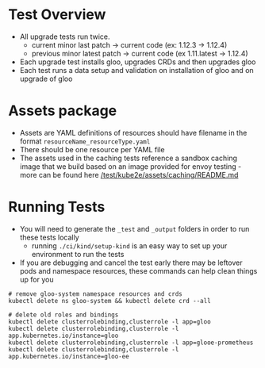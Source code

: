 # Test Overview 
- All upgrade tests run twice. 
    - current minor last patch -> current code (ex: 1.12.3 -> 1.12.4)
    - previous minor latest patch -> current code (ex 1.11.latest -> 1.12.4)
- Each upgrade test installs gloo, upgrades CRDs and then upgrades gloo
- Each test runs a data setup and validation on installation of gloo and on upgrade of gloo

# Assets package 
- Assets are YAML definitions of resources should have filename in the format `resourceName_resourceType.yaml`
- There should be one resource per YAML file 
- The assets used in the caching tests reference a sandbox caching image that we build based on an image provided for envoy testing - more can be found here [/test/kube2e/assets/caching/README.md](/test/kube2e/assets/caching/README.md)

# Running Tests
- You will need to generate the `_test` and `_output` folders in order to run these tests locally
  - running `./ci/kind/setup-kind` is an easy way to set up your environment to run the tests
- If you are debugging and cancel the test early there may be leftover pods and namespace resources, these commands can help clean things up for you
```
# remove gloo-system namespace resources and crds
kubectl delete ns gloo-system && kubectl delete crd --all

# delete old roles and bindings
kubectl delete clusterrolebinding,clusterrole -l app=gloo
kubectl delete clusterrolebinding,clusterrole -l app.kubernetes.io/instance=gloo
kubectl delete clusterrolebinding,clusterrole -l app=glooe-prometheus
kubectl delete clusterrolebinding,clusterrole -l app.kubernetes.io/instance=gloo-ee
```

